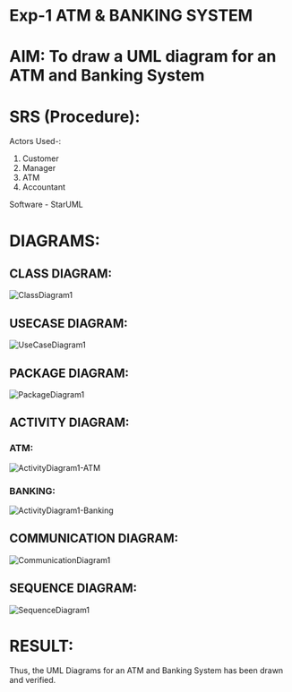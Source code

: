 # Exp-1 ATM & BANKING SYSTEM

# AIM: To draw a UML diagram for an ATM and Banking System

# SRS (Procedure):
Actors Used-:
1) Customer
2) Manager
3) ATM
4) Accountant

Software - StarUML

# DIAGRAMS:
## CLASS DIAGRAM:
![ClassDiagram1](https://github.com/user-attachments/assets/53c07667-60ca-4470-9fc1-3ff89ec39353)


## USECASE DIAGRAM:
![UseCaseDiagram1](https://github.com/user-attachments/assets/ab6c591a-04c3-4558-9e3d-5424f2537537)


## PACKAGE DIAGRAM:
![PackageDiagram1](https://github.com/user-attachments/assets/dbb622e5-b598-45ca-b5fc-4fdb5bfa7b8c)


## ACTIVITY DIAGRAM:
### ATM:
![ActivityDiagram1-ATM](https://github.com/user-attachments/assets/8c943e34-f488-48ca-a6f5-53937e045a64)

### BANKING:
![ActivityDiagram1-Banking](https://github.com/user-attachments/assets/8852d02f-3b3a-4317-8753-bc798023bc15)


## COMMUNICATION DIAGRAM:
![CommunicationDiagram1](https://github.com/user-attachments/assets/e306abd4-05f3-4b09-9898-8748e76660a8)


## SEQUENCE DIAGRAM:
![SequenceDiagram1](https://github.com/user-attachments/assets/90e86a44-7213-4499-ab60-d8f4ebd7489c)


# RESULT:
Thus, the UML Diagrams for an ATM and Banking System has been drawn and verified.
